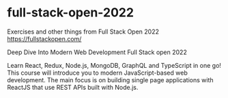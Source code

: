 # full-stack-open-2022
Exercises and other things from Full Stack Open 2022 https://fullstackopen.com/

Deep Dive Into Modern Web Development
Full Stack open 2022

Learn React, Redux, Node.js, MongoDB, GraphQL and TypeScript in one go! This course will introduce you to modern JavaScript-based web development. The main focus is on building single page applications with ReactJS that use REST APIs built with Node.js.
